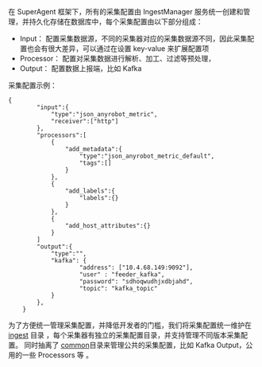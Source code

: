 在 SuperAgent 框架下，所有的采集配置由 IngestManager 服务统一创建和管理，并持久化存储在数据库中，每个采集配置由以下部分组成：
- Input： 配置采集数据源，不同的采集器对应的采集数据源不同，因此采集配置也会有很大差异，可以通过在设置 key-value 来扩展配置项
- Processor： 配置对采集数据进行解析、加工、过滤等预处理，
- Output： 配置数据上报端，比如 Kafka

采集配置示例：

```
{
		"input":{
			"type":"json_anyrobot_metric",
			"receiver":["http"]
		},
		"processors":[
			{
				"add_metadata":{
					"type":"json_anyrobot_metric_default",
					"tags":[]
				}
			},
			{
				"add_labels":{
					"labels":{}
				}
			},
			{
				"add_host_attributes":{}
			}
		]
        "output":{
			"type":"",
			"kafka": {
					"address": ["10.4.68.149:9092"],
					"user" : "feeder_kafka",
					"password": "sdhoqwudhjxdbjahd",
					"topic": "kafka_topic"
			}
		},
	}
```

为了方便统一管理采集配置，并降低开发者的门槛，我们将采集配置统一维护在 [ingest](https://devops.aishu.cn/AISHUDevOps/AnyRobot/_git/DE_IngestPkg?path=%2Fconfig%2Fingest) 目录 ，每个采集器有独立的采集配置目录，并支持管理不同版本采集配置。
同时抽离了 [common](https://devops.aishu.cn/AISHUDevOps/AnyRobot/_git/DE_IngestPkg?path=%2Fconfig%2Fingest%2Fcommon)目录来管理公共的采集配置，比如 Kafka Output，公用的一些 Processors 等 。
